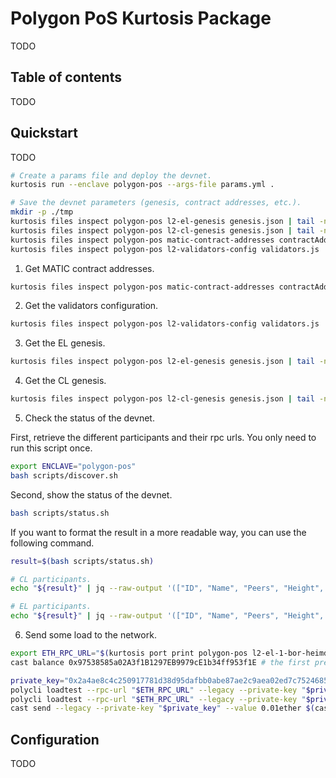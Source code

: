 # Polygon PoS Kurtosis Package

TODO

## Table of contents

TODO

## Quickstart

TODO

```bash
# Create a params file and deploy the devnet.
kurtosis run --enclave polygon-pos --args-file params.yml .

# Save the devnet parameters (genesis, contract addresses, etc.).
mkdir -p ./tmp
kurtosis files inspect polygon-pos l2-el-genesis genesis.json | tail -n +2 | jq > ./tmp/l2-el-genesis.json
kurtosis files inspect polygon-pos l2-cl-genesis genesis.json | tail -n +2 | jq > ./tmp/l2-cl-genesis.json
kurtosis files inspect polygon-pos matic-contract-addresses contractAddresses.json | tail -n +2 | jq > ./tmp/contract-addresses.json
kurtosis files inspect polygon-pos l2-validators-config validators.js | tail -n +2 > ./tmp/validators.js
```

1. Get MATIC contract addresses.

```bash
kurtosis files inspect polygon-pos matic-contract-addresses contractAddresses.json | tail -n +2 | jq
```

2. Get the validators configuration.

```bash
kurtosis files inspect polygon-pos l2-validators-config validators.js | tail -n +2
```

3. Get the EL genesis.

```bash
kurtosis files inspect polygon-pos l2-el-genesis genesis.json | tail -n +2 | jq
```

4. Get the CL genesis.

```bash
kurtosis files inspect polygon-pos l2-cl-genesis genesis.json | tail -n +2 | jq
```

5. Check the status of the devnet.

First, retrieve the different participants and their rpc urls. You only need to run this script once.

```bash
export ENCLAVE="polygon-pos"
bash scripts/discover.sh
```

Second, show the status of the devnet.

```bash
bash scripts/status.sh
```

If you want to format the result in a more readable way, you can use the following command.

```bash
result=$(bash scripts/status.sh)

# CL participants.
echo "${result}" | jq --raw-output '(["ID", "Name", "Peers", "Height", "Latest Block Hash", "Is Syncing"] | (., map(length*"-"))), (.participants.cl[] | [.id, .name, .peers, .height, .latestBlockHash[:10], .isSyncing]) | @tsv' | column -ts $'\t'

# EL participants.
echo "${result}" | jq --raw-output '(["ID", "Name", "Peers", "Height", "Latest Block Hash", "Is Syncing"] | (., map(length*"-"))), (.participants.el[] | [.id, .name, .peers, .height, .latestBlockHash[:10], .isSyncing]) | @tsv' | column -ts $'\t'
```

6. Send some load to the network.

```bash
export ETH_RPC_URL="$(kurtosis port print polygon-pos l2-el-1-bor-heimdall-validator rpc)"
cast balance 0x97538585a02A3f1B1297EB9979cE1b34ff953f1E # the first pre-funded account

private_key="0x2a4ae8c4c250917781d38d95dafbb0abe87ae2c9aea02ed7c7524685358e49c2"
polycli loadtest --rpc-url "$ETH_RPC_URL" --legacy --private-key "$private_key" --verbosity 700 --requests 500 --rate-limit 10 --mode t
polycli loadtest --rpc-url "$ETH_RPC_URL" --legacy --private-key "$private_key" --verbosity 700 --requests 500 --rate-limit 10 --mode 2
cast send --legacy --private-key "$private_key" --value 0.01ether $(cast address-zero)
```

## Configuration

TODO
